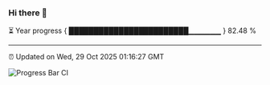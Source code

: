 ### Hi there 👋

⏳ Year progress { ████████████████████████▁▁▁▁▁▁ } 82.48 %

---

⏰ Updated on Wed, 29 Oct 2025 01:16:27 GMT

![Progress Bar CI](https://github.com/liununu/liununu/workflows/Progress%20Bar%20CI/badge.svg)
